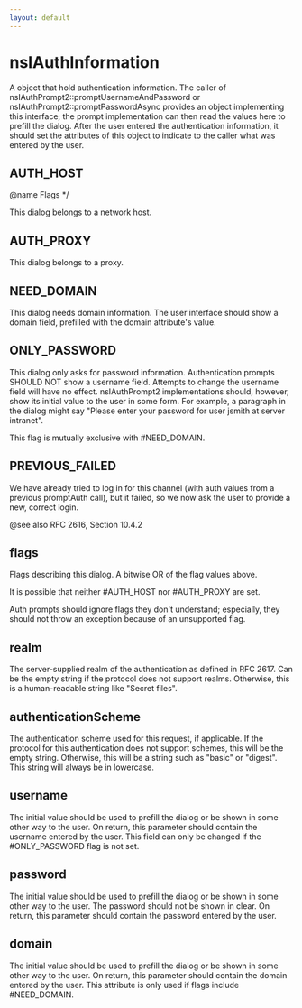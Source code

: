 ```yaml
---
layout: default
---
```


# nsIAuthInformation #

A object that hold authentication information. The caller of
nsIAuthPrompt2::promptUsernameAndPassword or
nsIAuthPrompt2::promptPasswordAsync provides an object implementing this
interface; the prompt implementation can then read the values here to prefill
the dialog. After the user entered the authentication information, it should
set the attributes of this object to indicate to the caller what was entered
by the user.


## AUTH_HOST ##
 @name Flags */

This dialog belongs to a network host.


## AUTH_PROXY ##

This dialog belongs to a proxy.


## NEED_DOMAIN ##

This dialog needs domain information. The user interface should show a
domain field, prefilled with the domain attribute's value.


## ONLY_PASSWORD ##

This dialog only asks for password information. Authentication prompts
SHOULD NOT show a username field. Attempts to change the username field
will have no effect. nsIAuthPrompt2 implementations should, however, show
its initial value to the user in some form. For example, a paragraph in
the dialog might say "Please enter your password for user jsmith at
server intranet".

This flag is mutually exclusive with #NEED_DOMAIN.


## PREVIOUS_FAILED ##

We have already tried to log in for this channel
(with auth values from a previous promptAuth call),
but it failed, so we now ask the user to provide a new, correct login.

@see also RFC 2616, Section 10.4.2


## flags ##

Flags describing this dialog. A bitwise OR of the flag values
above.

It is possible that neither #AUTH_HOST nor #AUTH_PROXY are set.

Auth prompts should ignore flags they don't understand; especially, they
should not throw an exception because of an unsupported flag.


## realm ##

The server-supplied realm of the authentication as defined in RFC 2617.
Can be the empty string if the protocol does not support realms.
Otherwise, this is a human-readable string like "Secret files".


## authenticationScheme ##

The authentication scheme used for this request, if applicable. If the
protocol for this authentication does not support schemes, this will be
the empty string. Otherwise, this will be a string such as "basic" or 
"digest". This string will always be in lowercase.


## username ##

The initial value should be used to prefill the dialog or be shown
in some other way to the user.
On return, this parameter should contain the username entered by
the user.
This field can only be changed if the #ONLY_PASSWORD flag is not set.


## password ##

The initial value should be used to prefill the dialog or be shown
in some other way to the user.
The password should not be shown in clear.
On return, this parameter should contain the password entered by
the user.


## domain ##

The initial value should be used to prefill the dialog or be shown
in some other way to the user.
On return, this parameter should contain the domain entered by
the user.
This attribute is only used if flags include #NEED_DOMAIN.

